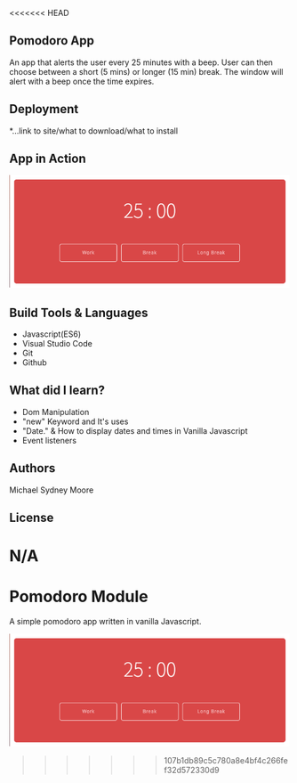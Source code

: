 <<<<<<< HEAD
## Pomodoro App
An app that alerts the user every 25 minutes with a beep. User can then choose between a short (5 mins) or longer (15 min) break. The window will alert with a beep once the time expires. 
## Deployment
*...link to site/what to download/what to install
## App in Action
![](IMG/pomodoro-screenshot.png)
## Build Tools & Languages
- Javascript(ES6)
- Visual Studio Code
- Git
- Github

## What did I learn? 
- Dom Manipulation 
- "new" Keyword and It's uses
- "Date." & How to display dates and times in Vanilla Javascript
- Event listeners 

## Authors 
Michael Sydney Moore            
## License 
N/A
=======
# Pomodoro Module

A simple pomodoro app written in vanilla Javascript. 


![](IMG/pomodoro-screenshot.png)
>>>>>>> 107b1db89c5c780a8e4bf4c266fef32d572330d9
